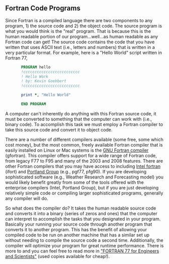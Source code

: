 ## Fortran Code Programs

Since Fortran is a compiled language there are two components to any program, 1\) the source code and 2\) the object code. The source program is what you would think is the "real" program. That is because this is the human readable portion of our program...well...as human readable as any Fortran code can get! The source code contains the code that you have written that uses ASCII text \(i.e., letters and numbers\) that is written in a very particular format. For example, here is a "Hello World" script written in Fortran 77,

```fortran
       PROGRAM hello
       !ccccccccccccccccccccccccc
       ! Hello Work
       ! by: Kevin Goebbert
       !ccccccccccccccccccccccccc

       print *, "Hello World"

       END PROGRAM
```

A computer can't inherently do anything with this Fortran source code, it must be converted to something that the computer can work with \(i.e., binary code\). To accomplish this task we must employ a Fortran compiler to take this source code and convert it to object code.

There are a number of different compilers available \(some free, some which cost money\), but the most common, freely available Fortran compiler that is easily installed on Linux or Mac systems is the [GNU Fortran compiler](https://gcc.gnu.org/fortran/) \(gfortran\). This compiler offers support for a wide range of Fortran code, from legacy F77 to F95 and many of the 2003 and 2008 features. There are other Fortran compilers that you may have access to including [Intel fortran](https://software.intel.com/en-us/fortran-compilers) \(ifort\) and [Portland Group](http://www.pgroup.com) \(e.g., pgf77, pfg90\). If you are developing sophisticated software \(e.g., Weather Research and Forecasting model\) you would likely benefit greatly from some of the tools offered with the enterprise compilers \(Intel, Portland Group\), but if you are just developing relatively simple code or compiling larger sophisticated programs, generally any compiler will do.

So what does the compiler do? It takes the human readable source code and converts it into a binary \(series of zeros and ones\) that the computer can interpret to accomplish the tasks that you designated in your program. Basically your running your source code through another program that converts it to another program. This has the benefit of allowing your compiled code to be run on another machine that has a similar set up without needing to compile the source code a second time. Additionally, the compiler will optimize your program for great runtime performance. There is more to and you can feel free to read more in ["FORTRAN 77 for Engineers and Scientists"](https://books.google.com/books/about/FORTRAN_77_for_Engineers_and_Scientists.html?id=e4Q_AQAAIAAJ) \(used copies available for cheap!\).
